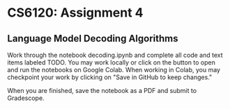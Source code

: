 # CS6120: Assignment 4

## Language Model Decoding Algorithms

Work through the notebook decoding.ipynb and complete all code and text items labeled TODO. You may work locally or click on the button to open and run the notebooks on Google Colab. When working in Colab, you may checkpoint your work by clicking on "Save in GitHub to keep changes."

When you are finished, save the notebook as a PDF and submit to Gradescope.
